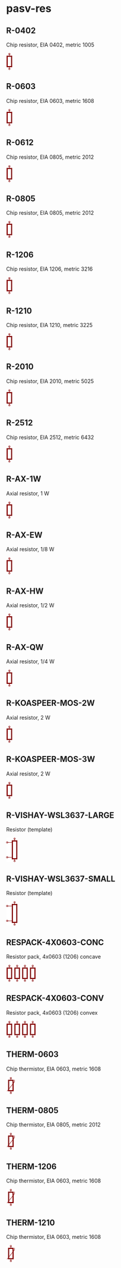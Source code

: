 # pasv-res

## R-0402
Chip resistor, EIA 0402, metric 1005

![R-0402__1__1](/images/_passive__R__1__1.png?raw=true) 

## R-0603
Chip resistor, EIA 0603, metric 1608

![R-0603__1__1](/images/_passive__R__1__1.png?raw=true) 

## R-0612
Chip resistor, EIA 0805, metric 2012

![R-0612__1__1](/images/_passive__R__1__1.png?raw=true) 

## R-0805
Chip resistor, EIA 0805, metric 2012

![R-0805__1__1](/images/_passive__R__1__1.png?raw=true) 

## R-1206
Chip resistor, EIA 1206, metric 3216

![R-1206__1__1](/images/_passive__R__1__1.png?raw=true) 

## R-1210
Chip resistor, EIA 1210, metric 3225

![R-1210__1__1](/images/_passive__R__1__1.png?raw=true) 

## R-2010
Chip resistor, EIA 2010, metric 5025

![R-2010__1__1](/images/_passive__R__1__1.png?raw=true) 

## R-2512
Chip resistor, EIA 2512, metric 6432

![R-2512__1__1](/images/_passive__R__1__1.png?raw=true) 

## R-AX-1W
Axial resistor, 1 W

![R-AX-1W__1__1](/images/_passive__R__1__1.png?raw=true) 

## R-AX-EW
Axial resistor, 1/8 W

![R-AX-EW__1__1](/images/_passive__R__1__1.png?raw=true) 

## R-AX-HW
Axial resistor, 1/2 W

![R-AX-HW__1__1](/images/_passive__R__1__1.png?raw=true) 

## R-AX-QW
Axial resistor, 1/4 W

![R-AX-QW__1__1](/images/_passive__R__1__1.png?raw=true) 

## R-KOASPEER-MOS-2W
Axial resistor, 2 W

![R-KOASPEER-MOS-2W__1__1](/images/_passive__R__1__1.png?raw=true) 

## R-KOASPEER-MOS-3W
Axial resistor, 2 W

![R-KOASPEER-MOS-3W__1__1](/images/_passive__R__1__1.png?raw=true) 

## R-VISHAY-WSL3637-LARGE
Resistor (template)

![R-VISHAY-WSL3637-LARGE__1__1](/images/pasv-res__R-VISHAY-WSL3637-LARGE__1__1.png?raw=true) 

## R-VISHAY-WSL3637-SMALL
Resistor (template)

![R-VISHAY-WSL3637-SMALL__1__1](/images/pasv-res__R-VISHAY-WSL3637-LARGE__1__1.png?raw=true) 

## RESPACK-4X0603-CONC
Resistor pack, 4x0603 (1206) concave

![RESPACK-4X0603-CONC__1__1](/images/_passive__R__1__1.png?raw=true) 
![RESPACK-4X0603-CONC__2__1](/images/_passive__R__1__1.png?raw=true) 
![RESPACK-4X0603-CONC__3__1](/images/_passive__R__1__1.png?raw=true) 
![RESPACK-4X0603-CONC__4__1](/images/_passive__R__1__1.png?raw=true) 

## RESPACK-4X0603-CONV
Resistor pack, 4x0603 (1206) convex

![RESPACK-4X0603-CONV__1__1](/images/_passive__R__1__1.png?raw=true) 
![RESPACK-4X0603-CONV__2__1](/images/_passive__R__1__1.png?raw=true) 
![RESPACK-4X0603-CONV__3__1](/images/_passive__R__1__1.png?raw=true) 
![RESPACK-4X0603-CONV__4__1](/images/_passive__R__1__1.png?raw=true) 

## THERM-0603
Chip thermistor, EIA 0603, metric 1608

![THERM-0603__1__1](/images/pasv-res__THERM-0603__1__1.png?raw=true) 

## THERM-0805
Chip thermistor, EIA 0805, metric 2012

![THERM-0805__1__1](/images/pasv-res__THERM-0603__1__1.png?raw=true) 

## THERM-1206
Chip thermistor, EIA 0603, metric 1608

![THERM-1206__1__1](/images/pasv-res__THERM-0603__1__1.png?raw=true) 

## THERM-1210
Chip thermistor, EIA 0603, metric 1608

![THERM-1210__1__1](/images/pasv-res__THERM-0603__1__1.png?raw=true) 

